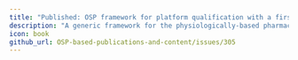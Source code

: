 ```yaml
---
title: "Published: OSP framework for platform qualification with a first showcase of predicting cytochrome P450 3A4-mediated DDI."
description: "A generic framework for the physiologically-based pharmacokinetic platform qualification of PK-Sim and its application to predicting cytochrome P450 3A4-mediated drug-drug interactions."
icon: book
github_url: OSP-based-publications-and-content/issues/305
---
```

